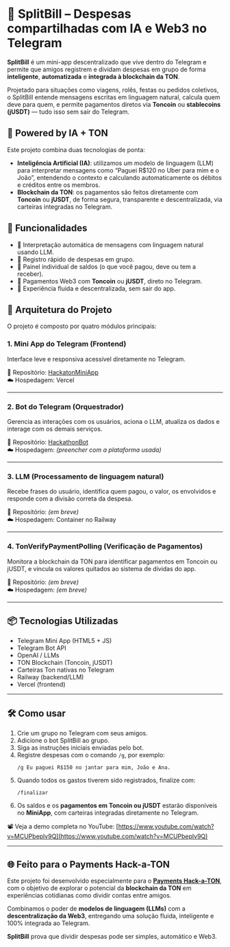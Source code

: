 # 💸 SplitBill – Despesas compartilhadas com IA e Web3 no Telegram

**SplitBill** é um mini-app descentralizado que vive dentro do Telegram e permite que amigos registrem e dividam despesas em grupo de forma **inteligente**, **automatizada** e **integrada à blockchain da TON**.

Projetado para situações como viagens, rolês, festas ou pedidos coletivos, o SplitBill entende mensagens escritas em linguagem natural, calcula quem deve para quem, e permite pagamentos diretos via **Toncoin** ou **stablecoins (jUSDT)** — tudo isso sem sair do Telegram.

## 🤖 Powered by IA + TON

Este projeto combina duas tecnologias de ponta:
- **Inteligência Artificial (IA)**: utilizamos um modelo de linguagem (LLM) para interpretar mensagens como “Paguei R$120 no Uber para mim e o João”, entendendo o contexto e calculando automaticamente os débitos e créditos entre os membros.
- **Blockchain da TON**: os pagamentos são feitos diretamente com **Toncoin** ou **jUSDT**, de forma segura, transparente e descentralizada, via carteiras integradas no Telegram.

## 🚀 Funcionalidades

- 🧠 Interpretação automática de mensagens com linguagem natural usando LLM.
- 📩 Registro rápido de despesas em grupo.
- 🧾 Painel individual de saldos (o que você pagou, deve ou tem a receber).
- 💸 Pagamentos Web3 com **Toncoin** ou **jUSDT**, direto no Telegram.
- 🔄 Experiência fluida e descentralizada, sem sair do app.

## 🧱 Arquitetura do Projeto

O projeto é composto por quatro módulos principais:

### 1. Mini App do Telegram (Frontend)
Interface leve e responsiva acessível diretamente no Telegram.

🔗 Repositório: [HackatonMiniApp](https://github.com/senderro/HackatonMiniApp)  
☁️ Hospedagem: Vercel

---

### 2. Bot do Telegram (Orquestrador)
Gerencia as interações com os usuários, aciona o LLM, atualiza os dados e interage com os demais serviços.

🔗 Repositório: [HackathonBot](https://github.com/senderro/HackathonBot)  
☁️ Hospedagem: _(preencher com a plataforma usada)_

---

### 3. LLM (Processamento de linguagem natural)
Recebe frases do usuário, identifica quem pagou, o valor, os envolvidos e responde com a divisão correta da despesa.

🔗 Repositório: _(em breve)_  
☁️ Hospedagem: Container no Railway

---

### 4. TonVerifyPaymentPolling (Verificação de Pagamentos)
Monitora a blockchain da TON para identificar pagamentos em Toncoin ou jUSDT, e vincula os valores quitados ao sistema de dívidas do app.

🔗 Repositório: _(em breve)_  
☁️ Hospedagem: _(em breve)_

---

## 📦 Tecnologias Utilizadas

- Telegram Mini App (HTML5 + JS)
- Telegram Bot API
- OpenAI / LLMs
- TON Blockchain (Toncoin, jUSDT)
- Carteiras Ton nativas no Telegram
- Railway (backend/LLM)
- Vercel (frontend)

---

## 🛠 Como usar

1. Crie um grupo no Telegram com seus amigos.
2. Adicione o bot SplitBill ao grupo.
3. Siga as instruções iniciais enviadas pelo bot.
4. Registre despesas com o comando `/g`, por exemplo:
   ```
   /g Eu paguei R$150 no jantar para mim, João e Ana.
   ```
5. Quando todos os gastos tiverem sido registrados, finalize com:
   ```
   /finalizar
   ```
6. Os saldos e os **pagamentos em Toncoin ou jUSDT** estarão disponíveis no **MiniApp**, com carteiras integradas diretamente no Telegram.

📽️ Veja a demo completa no YouTube: [https://www.youtube.com/watch?v=MCUPbeplv9Q](https://www.youtube.com/watch?v=MCUPbeplv9Q)


---

## 🌐 Feito para o Payments Hack-a-TON

Este projeto foi desenvolvido especialmente para o **[Payments Hack-a-TON](https://dorahacks.io/hackathon/ton-payments-hackathon/buidl)**, com o objetivo de explorar o potencial da **blockchain da TON** em experiências cotidianas como dividir contas entre amigos.

Combinamos o poder de **modelos de linguagem (LLMs)** com a **descentralização da Web3**, entregando uma solução fluida, inteligente e 100% integrada ao Telegram.

**SplitBill** prova que dividir despesas pode ser simples, automático e Web3.


